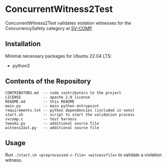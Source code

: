 # ConcurrentWitness2Test 

ConcurrentWitness2Test validates violation witnesses for the ConcurrencySafety category at [SV-COMP](https://sv-comp.sosy-lab.org/).

## Installation

Minimal necessary packages for Ubuntu 22.04 LTS:
* python3

## Contents of the Repository
```
CONTRIBUTORS.md  -- code contributors to the project
LICENSE          -- apache 2.0 license
README.md        -- this README
main.py          -- main python entrypoint
requirements.txt -- python dependencies (included in venv)
start.sh         -- script to start the validation process
svcomp.c         -- test harness
tweaks.py        -- additional source file
witness2ast.py   -- additional source file
```

## Usage
Run `./start.sh <preprocessed-c-file> <witnessfile>` to validate a violation witness. 
